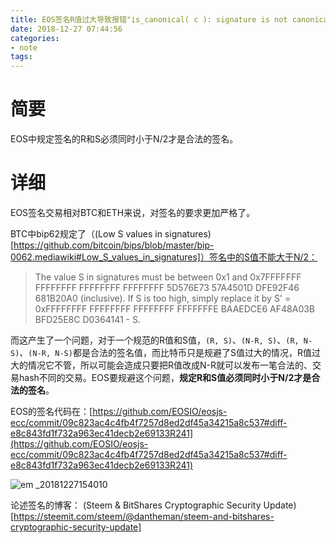 ```yaml
---
title: EOS签名R值过大导致报错"is_canonical( c ): signature is not canonical"
date: 2018-12-27 07:44:56 
categories: 
- note
tags: 
---
```

# 简要  
EOS中规定签名的R和S必须同时小于N/2才是合法的签名。  
  
# 详细  
EOS签名交易相对BTC和ETH来说，对签名的要求更加严格了。  
  
BTC中bip62规定了（(Low S values in signatures)[https://github.com/bitcoin/bips/blob/master/bip-0062.mediawiki#Low_S_values_in_signatures]）签名中的S值不能大于N/2：  
> The value S in signatures must be between 0x1 and 0x7FFFFFFF FFFFFFFF FFFFFFFF FFFFFFFF 5D576E73 57A4501D DFE92F46 681B20A0 (inclusive). If S is too high, simply replace it by S' = 0xFFFFFFFF FFFFFFFF FFFFFFFF FFFFFFFE BAAEDCE6 AF48A03B BFD25E8C D0364141 - S.   
  
而这产生了一个问题，对于一个规范的R值和S值，`(R, S)`、`(N-R, S)`、`(R, N-S)`、`(N-R, N-S)`都是合法的签名值，而比特币只是规避了S值过大的情况，R值过大的情况它不管，所以可能会造成只要把R值改成N-R就可以发布一笔合法的、交易hash不同的交易。EOS要规避这个问题，**规定R和S值必须同时小于N/2才是合法的签名**。  
  
EOS的签名代码在：[https://github.com/EOSIO/eosjs-ecc/commit/09c823ac4c4fb4f7257d8ed2df45a34215a8c537#diff-e8c843fd1f732a963ec41decb2e69133R241](https://github.com/EOSIO/eosjs-ecc/commit/09c823ac4c4fb4f7257d8ed2df45a34215a8c537#diff-e8c843fd1f732a963ec41decb2e69133R241)  
  
![em _20181227154010](https://user-images.githubusercontent.com/7078104/50470972-b3cd8300-09ed-11e9-91c4-39e99b11f2d0.png)  
  
论述签名的博客： (Steem & BitShares Cryptographic Security Update)[https://steemit.com/steem/@dantheman/steem-and-bitshares-cryptographic-security-update]